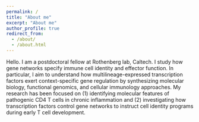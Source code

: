 ```yaml
---
permalink: /
title: "About me"
excerpt: "About me"
author_profile: true
redirect_from: 
  - /about/
  - /about.html
---
```


Hello. I am a postdoctoral fellow at Rothenberg lab, Caltech.  I study how gene networks specify immune cell identity and effector function.   In particular, I aim to understand how multilineage-expressed transcription factors exert context-specific gene regulation by synthesizing molecular biology, functional genomics, and cellular immunology approaches.  My research has been focused on (1) identifying molecular features of pathogenic CD4 T cells in chronic inflammation and (2) investigating how transcription factors control gene networks to instruct cell identity programs during early T cell development.  
